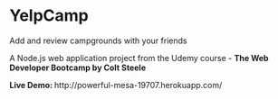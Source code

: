 # YelpCamp
<p> Add and review campgrounds with your friends </p>
<p> A Node.js web application project from the Udemy course - <strong>The Web Developer Bootcamp by Colt Steele</strong> </p>
<p><strong>Live Demo: </strong>http://powerful-mesa-19707.herokuapp.com/</p>
